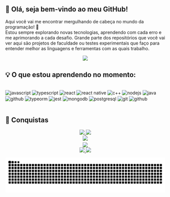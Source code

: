 <h2>👋 Olá, seja bem-vindo ao meu GitHub!</h2>
Aqui você vai me encontrar mergulhando de cabeça no mundo da programação! 🚀<br/>
Estou sempre explorando novas tecnologias, aprendendo com cada erro e me aprimorando a cada desafio.
Grande parte dos repositórios que você vai ver aqui são projetos de faculdade ou testes experimentais que faço para entender melhor as linguagens e ferramentas com as quais trabalho.

<p align="center">
  <img src="https://komarev.com/ghpvc/?username=andreluke&color=blue&style=flat-square">
</p>

<h2>💡 O que estou aprendendo no momento:</h2>
<div align="left" style="display: inline_block"><br> 
 
   <img class="tech-icon" align="center" alt="javascript" src="https://img.shields.io/badge/JavaScript-F7DF1E?style=for-the-badge&logo=javascript&logoColor=black"/> 
  <img class="tech-icon" align="center" alt="typescript" src="https://img.shields.io/badge/TypeScript-007ACC?style=for-the-badge&logo=typescript&logoColor=white"/> 
  <img class="tech-icon" align="center" alt="react" src="https://img.shields.io/badge/React-61DAFB?style=for-the-badge&logo=react&logoColor=black"/> 
  <img class="tech-icon" align="center" alt="react native" src="https://img.shields.io/badge/React_Native-61DAFB?style=for-the-badge&logo=react&logoColor=black"/>
  <img class="tech-icon" align="center" alt="c++" src="https://img.shields.io/badge/C++-00599C?style=for-the-badge&logo=cplusplus&logoColor=white"/> 
  <img class="tech-icon" align="center" alt="nodejs" src="https://img.shields.io/badge/Node.js-339933?style=for-the-badge&logo=nodedotjs&logoColor=white"/> 
  <img class="tech-icon" align="center" alt="java" src="https://img.shields.io/badge/Java-ED8B00?style=for-the-badge&logo=openjdk&logoColor=white"/>
    <img class="tech-icon" align="center" alt="github" src="https://img.shields.io/badge/-.NET%206.0-blueviol"/> 
  <img class="tech-icon" align="center" alt="typeorm" src="https://img.shields.io/badge/TypeORM-FF8C00?style=for-the-badge&logo=typeorm&logoColor=white"/> 
  <img class="tech-icon" align="center" alt="jest" src="https://img.shields.io/badge/Jest-C21325?style=for-the-badge&logo=jest&logoColor=white"/>
  <img class="tech-icon" align="center" alt="mongodb" src="https://img.shields.io/badge/MongoDB-47A248?style=for-the-badge&logo=mongodb&logoColor=white"/> 
  <img class="tech-icon" align="center" alt="postgresql" src="https://img.shields.io/badge/PostgreSQL-316192?style=for-the-badge&logo=postgresql&logoColor=white"/> 
  <img class="tech-icon" align="center" alt="git" src="https://img.shields.io/badge/Git-F05032?style=for-the-badge&logo=git&logoColor=white"/> 
  <img class="tech-icon" align="center" alt="github" src="https://img.shields.io/badge/GitHub-181717?style=for-the-badge&logo=github&logoColor=white"/> 
</div><br/>

## 🌟 Conquistas

<div align="center">
<a href="https://github.com/andreluke">
  <img loading="lazy" height="180em" src="https://github-readme-stats.vercel.app/api?username=andreluke&show_icons=true&theme=algolia&include_all_commits=true&count_private=true"/>
  <img loading="lazy" height="180em" src="https://github-readme-stats.vercel.app/api/top-langs/?username=andreluke&layout=compact&langs_count=7&theme=algolia"/>
</a>
</div>

<div align="center">
  <img src="https://github-readme-streak-stats.herokuapp.com/?user=andreluke&theme=algolia&border_radius=8&locale=pt_BR&mode=weekly&card_width=760&card_height=200"/>
</div>

<div align="center">
  <img align="center" height=200 src="https://github-profile-trophy.vercel.app/?username=andreluke&theme=algolia&no-frame=false&title=Joined2020,Experience,Stars,Followers,Repositories,Commits&margin-w=7&column=-1"/>
</div>

<div align="center">
  <a href="mailto:andre.l.sales2706@gmail.com">
    <img src="https://img.shields.io/badge/Email-D14836?style=for-the-badge&logo=gmail&logoColor=white" />
  </a>
  <a href="https://www.linkedin.com/in/andre-lucas-almeida-sales-156779251/">
    <img src="https://img.shields.io/badge/LinkedIn-0077B5?style=for-the-badge&logo=linkedin&logoColor=white" />
  </a>
</div>

![Snake animation](https://raw.githubusercontent.com/andreluke/andreluke/output/github-contribution-grid-snake-dark.svg)
